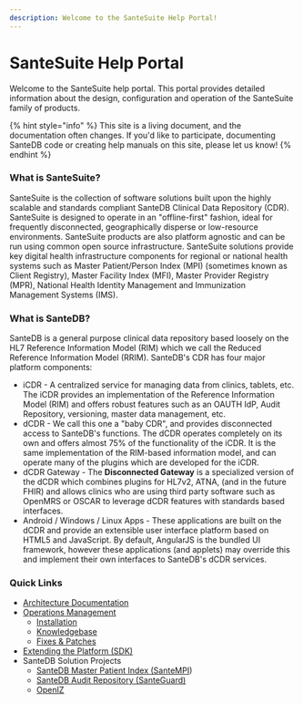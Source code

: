 ```yaml
---
description: Welcome to the SanteSuite Help Portal!
---
```


# SanteSuite Help Portal

Welcome to the SanteSuite help portal. This portal provides detailed information about the design, configuration and operation of the SanteSuite family of products.&#x20;

{% hint style="info" %}
This site is a living document, and the documentation often changes. If you'd like to participate, documenting SanteDB code or creating help manuals on this site, please let us know!
{% endhint %}

### What is SanteSuite?

SanteSuite is the collection of software solutions built upon the highly scalable and standards compliant SanteDB Clinical Data Repository (CDR). SanteSuite is designed to operate in an "offline-first" fashion, ideal for frequently disconnected, geographically disperse or low-resource environments. SanteSuite products are also platform agnostic and can be run using common open source infrastructure. SanteSuite solutions provide key digital health infrastructure components for regional or national health systems such as Master Patient/Person Index (MPI) (sometimes known as Client Registry), Master Facility Index (MFI), Master Provider Registry (MPR), National Health Identity Management and Immunization Management Systems (IMS).&#x20;

### What is SanteDB?

SanteDB is a general purpose clinical data repository based loosely on the HL7 Reference Information Model (RIM) which we call the Reduced Reference Information Model (RRIM). SanteDB's CDR has four major platform components:

* iCDR - A centralized service for managing data from clinics, tablets, etc. The iCDR provides an implementation of the Reference Information Model (RIM) and offers robust features such as an OAUTH IdP, Audit Repository, versioning, master data management, etc.
* dCDR - We call this one a "baby CDR", and provides disconnected access to SanteDB's functions. The dCDR operates completely on its own and offers almost 75% of the functionality of the iCDR. It is the same implementation of the RIM-based information model, and can operate many of the plugins which are developed for the iCDR.&#x20;
* dCDR Gateway - The **Disconnected Gateway** is a specialized version of the dCDR which combines plugins for HL7v2, ATNA, (and in the future FHIR) and allows clinics who are using third party software such as OpenMRS or OSCAR to leverage dCDR features with standards based interfaces.&#x20;
* Android / Windows / Linux Apps - These applications are built on the dCDR and provide an extensible user interface platform based on HTML5 and JavaScript. By default, AngularJS is the bundled UI framework, however these applications (and applets) may override this and implement their own interfaces to SanteDB's dCDR services.

### Quick Links

* [Architecture Documentation](santedb/architecture/)
* [Operations Management](operations-1/operations.md)
  * [Installation](installation/installation/)
  * [Knowledgebase](knowledgebase/sdb-kb/)
  * [Fixes & Patches](knowledgebase/fixpatch/)
* [Extending the Platform (SDK)](broken-reference)
* SanteDB Solution Projects
  * [SanteDB Master Patient Index (SanteMPI](santempi/about-santempi.md))
  * [SanteDB Audit Repository (SanteGuard)](santeguard/introduction.md)
  * [OpenIZ](openiz/about-openiz/)

